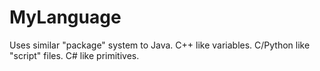 # MyLanguage

Uses similar "package" system to Java.
C++ like variables.
C/Python like "script" files.
C# like primitives.
